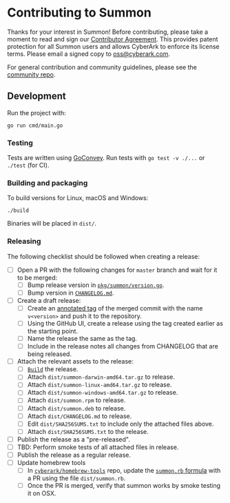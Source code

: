 # Contributing to Summon

Thanks for your interest in Summon! Before contributing, please
take a moment to read and sign our <a href="https://github.com/cyberark/summon/blob/master/Contributing_OSS/CyberArk_Open_Source_Contributor_Agreement.pdf" download="summon_contributor_agreement">Contributor Agreement</a>.
This provides patent protection for all Summon users and allows CyberArk
to enforce its license terms. Please email a signed copy to
<a href="oss@cyberark.com">oss@cyberark.com</a>.

For general contribution and community guidelines, please see the [community repo](https://github.com/cyberark/community).

## Development

Run the project with:

```
go run cmd/main.go
```

### Testing

Tests are written using [GoConvey](http://goconvey.co/).
Run tests with `go test -v ./...` or `./test` (for CI).

### Building and packaging

To build versions for Linux, macOS and Windows:

```
./build
```

Binaries will be placed in `dist/`.

### Releasing

The following checklist should be followed when creating a release:

- [ ] Open a PR with the following changes for `master` branch and wait for it to be merged:
  - [ ] Bump release version in [`pkg/summon/version.go`](pkg/summon/version.go).
  - [ ] Bump version in [`CHANGELOG.md`](CHANGELOG.md).
- [ ] Create a draft release:
  - [ ] Create an [annotated tag](https://git-scm.com/book/en/v2/Git-Basics-Tagging#_annotated_tags)
of the merged commit with the name `v<version>` and push it to the repository.
  - [ ] Using the GitHub UI, create a release using the tag created earlier as the starting point.
  - [ ] Name the release the same as the tag.
  - [ ] Include in the release notes all changes from CHANGELOG that are being released.
- [ ] Attach the relevant assets to the release:
  - [ ] [`Build`](./build) the release.
  - [ ] Attach `dist/summon-darwin-amd64.tar.gz` to release.
  - [ ] Attach `dist/summon-linux-amd64.tar.gz` to release.
  - [ ] Attach `dist/summon-windows-amd64.tar.gz` to release.
  - [ ] Attach `dist/summon.rpm` to release.
  - [ ] Attach `dist/summon.deb` to release.
  - [ ] Attach `dist/CHANGELOG.md` to release.
  - [ ] Edit `dist/SHA256SUMS.txt` to include only the attached files above.
  - [ ] Attach `dist/SHA256SUMS.txt` to the release.
- [ ] Publish the release as a "pre-released".
- [ ] TBD: Perform smoke tests of all attached files in release.
- [ ] Publish the release as a regular release.
- [ ] Update homebrew tools
  - [ ] In [`cyberark/homebrew-tools`](https://github.com/cyberark/homebrew-tools) repo, update
  the [`summon.rb` formula](https://github.com/cyberark/homebrew-tools/blob/master/summon.rb#L4-L6) with a PR
  using the file `dist/summon.rb`.
  - [ ] Once the PR is merged, verify that summon works by smoke testing it on OSX.
